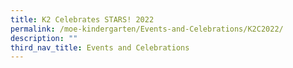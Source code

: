 ```yaml
---
title: K2 Celebrates STARS! 2022
permalink: /moe-kindergarten/Events-and-Celebrations/K2C2022/
description: ""
third_nav_title: Events and Celebrations
---
```

